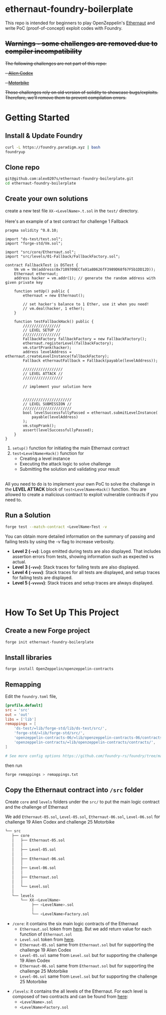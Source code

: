 # ethernaut-foundry-boilerplate

This repo is intended for beginners to play OpenZeppelin's [Ethernaut]('https://ethernaut.openzeppelin.com/') and write PoC (proof-of-concept) exploit codes with Foundry.

## ~~Warnings - some challenges are removed due to compiler incompatibility~~

~~The following challenges are not part of this repo:~~

~~- [Alien Codex](https://ethernaut.openzeppelin.com/level/0x40055E69E7EB12620c8CCBCCAb1F187883301c30)~~

~~- [Motorbike](https://ethernaut.openzeppelin.com/level/0x9b261b23cE149422DE75907C6ac0C30cEc4e652A)~~

~~Those challenges rely on old version of solidity to showcase bugs/exploits. Therefore, we'll remove them to prevent compilation errors.~~

# Getting Started

## Install & Update Foundry

```sh
curl -L https://foundry.paradigm.xyz | bash
foundryup
```

## Clone repo

```sh
git@github.com:alex0207s/ethernaut-foundry-boilerplate.git
cd ethernaut-foundry-boilerplate
```

## Create your own solutions

create a new test file `XX-<LevelName>.t.sol` in the `test/` directory. </br></br>Here's an example of a test contract for challenge 1 Fallback

```solidity
pragma solidity ^0.8.10;

import "ds-test/test.sol";
import "forge-std/Vm.sol";

import "src/core/Ethernaut.sol";
import "src/levels/01-Fallback/FallbackFactory.sol";

contract FallbackTest is DSTest {
    Vm vm = Vm(address(0x7109709ECfa91a80626fF3989D68f67F5b1DD12D));
    Ethernaut ethernaut;
    address hacker = vm.addr(1); // generate the random address with given private key

    function setUp() public {
        ethernaut = new Ethernaut();

        // set hacker's balance to 1 Ether, use it when you need!
        // vm.deal(hacker, 1 ether);
    }

    function testFallbackHack() public {
        /////////////////
        // LEVEL SETUP //
        /////////////////
        FallbackFactory fallbackFactory = new FallbackFactory();
        ethernaut.registerLevel(fallbackFactory);
        vm.startPrank(hacker);
        address levelAddress = ethernaut.createLevelInstance(fallbackFactory);
        Fallback ethernautFallback = Fallback(payable(levelAddress));

        //////////////////
        // LEVEL ATTACK //
        //////////////////

        // implement your solution here


        //////////////////////
        // LEVEL SUBMISSION //
        //////////////////////
        bool levelSuccessfullyPassed = ethernaut.submitLevelInstance(
            payable(levelAddress)
        );
        vm.stopPrank();
        assert(levelSuccessfullyPassed);
    }
}
```

1. `setup()` function for initiating the main Ethernaut contract
2. `test<LevelName>Hack()` function for
   - Creating a level instance
   - Executing the attack logic to solve challenge
   - Submitting the solution and validating your result

</br>All you need to do is to implement your own PoC to solve the challenge in the **LEVEL ATTACK** block of `test<LevelName>Hack()` function. You are allowed to create a malicious contract to exploit vulnerable contracts if you need to.

## Run a Solution

```sh
forge test --match-contract <LevelName>Test -v
```

You can obtain more detailed information on the summary of passing and failing tests by using the -v flag to increase verbosity.

- **Level 2 (`-vv`)**: Logs emitted during tests are also displayed. That includes assertion errors from tests, showing information such as expected vs actual.
- **Level 3 (`-vvv`)**: Stack traces for failing tests are also displayed.
- **Level 4 (`-vvvv`)**: Stack traces for all tests are displayed, and setup traces for failing tests are displayed.
- **Level 5 (`-vvvvv`)**: Stack traces and setup traces are always displayed.

</br>

# How To Set Up This Project

## Create a new Forge project

```sh
forge init ethernaut-foundry-boilerplate
```

## Install libraries

```sh
forge install OpenZeppelin/openzeppelin-contracts
```

## Remapping

Edit the `foundry.toml` file,

```toml
[profile.default]
src = 'src'
out = 'out'
libs = ['lib']
remappings = [
    'ds-test/=lib/forge-std/lib/ds-test/src/',
    'forge-std/=lib/forge-std/src/',
    'openzeppelin-contracts-06/=lib/openzeppelin-contracts-06/contracts/',
    'openzeppelin-contracts/=lib/openzeppelin-contracts/contracts/',
]

# See more config options https://github.com/foundry-rs/foundry/tree/master/config
```

then run

```sh
forge remappings > remappings.txt
```

## Copy the Ethernaut contract into `/src` folder

Create `core` and `levels` folders under the `src/` to put the main logic contract and the challenge of Ethernaut

We add `Ethernaut-05.sol`, `Level-05.sol`, `Ethernaut-06.sol`, `Level-06.sol` for challenge 19 Alien Codex and challenge 25 Motorbike

```bash
└── src
   ├── core
   │   ├── Ethernaut-05.sol
   │   │
   │   ├── Level-05.sol
   │   │
   │   ├── Ethernaut-06.sol
   │   │
   │   ├── Level-06.sol
   │   │
   │   ├── Ethernaut.sol
   │   │
   │   └── Level.sol
   │
   └── levels
       └── XX-<LevelName>
            ├── <LevelName>.sol
            │
            └── <LevelName>Factory.sol
```

- `/core`: it contains the six main logic contracts of the Ethernaut
  - `Ethernaut.sol` token from [here](https://github.com/OpenZeppelin/ethernaut/blob/master/contracts/contracts/Ethernaut.sol). But we add return value for each function of `Ethernaut.sol`
  - `Level.sol` token from [here](https://github.com/OpenZeppelin/ethernaut/blob/master/contracts/contracts/levels/base/Level.sol).
  - `Ethernaut-05.sol` same from `Ethernaut.sol` but for supporting the challenge 19 Alien Codex
  - `Level-05.sol` same from `Level.sol` but for supporting the challenge 19 Alien Codex
  - `Ethernaut-06.sol` same from `Ethernaut.sol` but for supporting the challenge 25 Motorbike
  - `Level-06.sol` same from `Level.sol` but for supporting the challenge 25 Motorbike

* `/levels`: it contains the all levels of the Ethernaut. For each level is composed of two contracts and can be found from [here](https://github.com/OpenZeppelin/ethernaut/tree/master/contracts/contracts/levels):
  - `<LevelName>.sol`
  - `<LevelName>Factory.sol`
